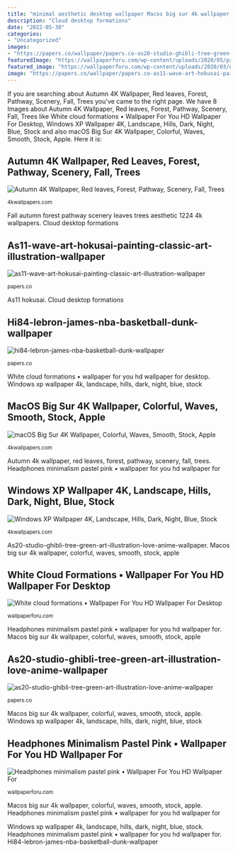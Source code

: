 ```yaml
---
title: "minimal aesthetic desktop wallpaper Macos big sur 4k wallpaper, colorful, waves, smooth, stock, apple"
description: "Cloud desktop formations"
date: "2022-05-30"
categories:
- "Uncategorized"
images:
- "https://papers.co/wallpaper/papers.co-as20-studio-ghibli-tree-green-art-illustration-love-anime-35-3840x2160-4k-wallpaper.jpg"
featuredImage: "https://wallpaperforu.com/wp-content/uploads/2020/05/paste-wallpaper-200522023451121680x1050.jpg"
featured_image: "https://wallpaperforu.com/wp-content/uploads/2020/03/davies-designs-studio-_UCVrH-ZIIg-unsplash2048x1152.jpg"
image: "https://papers.co/wallpaper/papers.co-as11-wave-art-hokusai-painting-classic-art-illustration-41-iphone-wallpaper.jpg"
---
```


If you are searching about Autumn 4K Wallpaper, Red leaves, Forest, Pathway, Scenery, Fall, Trees you've came to the right page. We have 8 Images about Autumn 4K Wallpaper, Red leaves, Forest, Pathway, Scenery, Fall, Trees like White cloud formations • Wallpaper For You HD Wallpaper For Desktop, Windows XP Wallpaper 4K, Landscape, Hills, Dark, Night, Blue, Stock and also macOS Big Sur 4K Wallpaper, Colorful, Waves, Smooth, Stock, Apple. Here it is:

## Autumn 4K Wallpaper, Red Leaves, Forest, Pathway, Scenery, Fall, Trees

![Autumn 4K Wallpaper, Red leaves, Forest, Pathway, Scenery, Fall, Trees](https://4kwallpapers.com/images/wallpapers/autumn-red-leaves-forest-pathway-scenery-fall-trees-768x1024-1224.jpg "Fall autumn forest pathway scenery leaves trees aesthetic 1224 4k wallpapers")

<small>4kwallpapers.com</small>

Fall autumn forest pathway scenery leaves trees aesthetic 1224 4k wallpapers. Cloud desktop formations

## As11-wave-art-hokusai-painting-classic-art-illustration-wallpaper

![as11-wave-art-hokusai-painting-classic-art-illustration-wallpaper](https://papers.co/wallpaper/papers.co-as11-wave-art-hokusai-painting-classic-art-illustration-41-iphone-wallpaper.jpg "Macos big sur 4k wallpaper, colorful, waves, smooth, stock, apple")

<small>papers.co</small>

As11 hokusai. Cloud desktop formations

## Hi84-lebron-james-nba-basketball-dunk-wallpaper

![hi84-lebron-james-nba-basketball-dunk-wallpaper](http://papers.co/wallpaper/papers.co-hi84-lebron-james-nba-basketball-dunk-41-iphone-wallpaper.jpg "Headphones minimalism pastel pink • wallpaper for you hd wallpaper for")

<small>papers.co</small>

White cloud formations • wallpaper for you hd wallpaper for desktop. Windows xp wallpaper 4k, landscape, hills, dark, night, blue, stock

## MacOS Big Sur 4K Wallpaper, Colorful, Waves, Smooth, Stock, Apple

![macOS Big Sur 4K Wallpaper, Colorful, Waves, Smooth, Stock, Apple](https://4kwallpapers.com/images/wallpapers/macos-big-sur-colorful-waves-smooth-stock-apple-aesthetic-5k-1080x2400-1495.jpg "Fall autumn forest pathway scenery leaves trees aesthetic 1224 4k wallpapers")

<small>4kwallpapers.com</small>

Autumn 4k wallpaper, red leaves, forest, pathway, scenery, fall, trees. Headphones minimalism pastel pink • wallpaper for you hd wallpaper for

## Windows XP Wallpaper 4K, Landscape, Hills, Dark, Night, Blue, Stock

![Windows XP Wallpaper 4K, Landscape, Hills, Dark, Night, Blue, Stock](https://4kwallpapers.com/images/wallpapers/windows-xp-landscape-hills-dark-night-blue-stock-1440x900-2534.jpg "As20-studio-ghibli-tree-green-art-illustration-love-anime-wallpaper")

<small>4kwallpapers.com</small>

As20-studio-ghibli-tree-green-art-illustration-love-anime-wallpaper. Macos big sur 4k wallpaper, colorful, waves, smooth, stock, apple

## White Cloud Formations • Wallpaper For You HD Wallpaper For Desktop

![White cloud formations • Wallpaper For You HD Wallpaper For Desktop](https://wallpaperforu.com/wp-content/uploads/2020/03/davies-designs-studio-_UCVrH-ZIIg-unsplash2048x1152.jpg "Headphones minimalism pastel pink • wallpaper for you hd wallpaper for")

<small>wallpaperforu.com</small>

Headphones minimalism pastel pink • wallpaper for you hd wallpaper for. Macos big sur 4k wallpaper, colorful, waves, smooth, stock, apple

## As20-studio-ghibli-tree-green-art-illustration-love-anime-wallpaper

![as20-studio-ghibli-tree-green-art-illustration-love-anime-wallpaper](https://papers.co/wallpaper/papers.co-as20-studio-ghibli-tree-green-art-illustration-love-anime-35-3840x2160-4k-wallpaper.jpg "White cloud formations • wallpaper for you hd wallpaper for desktop")

<small>papers.co</small>

Macos big sur 4k wallpaper, colorful, waves, smooth, stock, apple. Windows xp wallpaper 4k, landscape, hills, dark, night, blue, stock

## Headphones Minimalism Pastel Pink • Wallpaper For You HD Wallpaper For

![Headphones minimalism pastel pink • Wallpaper For You HD Wallpaper For](https://wallpaperforu.com/wp-content/uploads/2020/05/paste-wallpaper-200522023451121680x1050.jpg "Headphones minimalism pastel pink • wallpaper for you hd wallpaper for")

<small>wallpaperforu.com</small>

Macos big sur 4k wallpaper, colorful, waves, smooth, stock, apple. Headphones minimalism pastel pink • wallpaper for you hd wallpaper for

Windows xp wallpaper 4k, landscape, hills, dark, night, blue, stock. Headphones minimalism pastel pink • wallpaper for you hd wallpaper for. Hi84-lebron-james-nba-basketball-dunk-wallpaper
